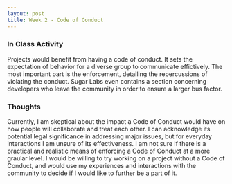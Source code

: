 ```yaml
---
layout: post
title: Week 2 - Code of Conduct
---
```


### In Class Activity

Projects would benefit from having a code of conduct. It sets the expectation of behavior for a diverse group to communicate effictively. The most important part is the enforcement, detailing the repercussions of violating the conduct. Sugar Labs even contains a section concerning developers who leave the community in order to ensure a larger bus factor.
<!--more-->

<!-- what are your own thoughts on the importance of Code of Conduct for a project? would you be willing to work on a project that does not have a Code of Conduct? do you think there is a realistic way of enforcing rules listed in the Code of Conduct for a given project? -->

### Thoughts

Currently, I am skeptical about the impact a Code of Conduct would have on how people will collaborate and treat each other. I can acknowledge its potential legal significance in addressing major issues, but for everyday interactions I am unsure of its effectiveness. I am not sure if there is a practical and realistic means of enforcing a Code of Conduct at a more graular level. I would be willing to try working on a project without a Code of Conduct, and would use my experiences and interactions with the community to decide if I would like to further be a part of it.

